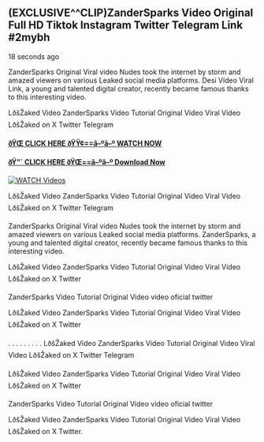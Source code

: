 ## (EXCLUSIVE^^CLIP)ZanderSparks Video Original Full HD Tiktok Instagram Twitter Telegram Link #2mybh

18 seconds ago

ZanderSparks Original Viral video Nudes took the internet by storm and amazed viewers on various Leaked social media platforms. Desi Video Viral Link, a young and talented digital creator, recently became famous thanks to this interesting video.

LðšŽaked Video ZanderSparks Video Tutorial Original Video Viral Video LðšŽaked on X Twitter Telegram

**[ðŸŒ CLICK HERE ðŸŸ¢==â–ºâ–º WATCH NOW](https://clips-mediaa.blogspot.com/2025/02/video-viral-download.html)**

**[ðŸ”´ CLICK HERE ðŸŒ==â–ºâ–º Download Now](https://clips-mediaa.blogspot.com/2025/02/video-viral-download.html)**

[![WATCH Videos](https://i.imgur.com/dJHk4Zq.gif)](https://clips-mediaa.blogspot.com/2025/02/video-viral-download.html)

LðšŽaked Video ZanderSparks Video Tutorial Original Video Viral Video LðšŽaked on X Twitter Telegram

ZanderSparks Original Viral video Nudes took the internet by storm and amazed viewers on various Leaked social media platforms. ZanderSparks, a young and talented digital creator, recently became famous thanks to this interesting video.

LðšŽaked Video ZanderSparks Video Tutorial Original Video Viral Video LðšŽaked on X Twitter

ZanderSparks Video Tutorial Original Video video oficial twitter

LðšŽaked Video ZanderSparks Video Tutorial Original Video Viral Video LðšŽaked on X Twitter

. . . . . . . . . LðšŽaked Video ZanderSparks Video Tutorial Original Video Viral Video LðšŽaked on X Twitter Telegram

LðšŽaked Video ZanderSparks Video Tutorial Original Video Viral Video LðšŽaked on X Twitter

ZanderSparks Video Tutorial Original Video video oficial twitter

LðšŽaked Video ZanderSparks Video Tutorial Original Video Viral Video LðšŽaked on X Twitter.